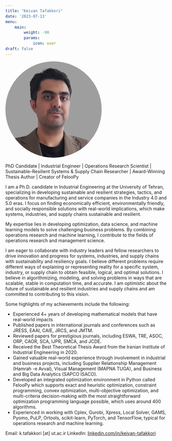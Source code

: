 ```yaml
---
title: "Keivan Tafakkori"
date: '2023-07-13'
menu:
    main: 
        weight: -90
        params:
            icon: user
draft: false
---
```

<html>
<head>
<style>
.profile-image {
  border-radius: 50%;
  width: 300px;
  height: 300px;
}
</style>
</head>
<body>

<img class="profile-image" src="profile.png" alt="image">

</body>
</html>

PhD Candidate | Industrial Engineer | Operations Research Scientist | Sustainable-Resilient Systems & Supply Chain Researcher | Award-Winning Thesis Author | Creator of FelooPy

I am a Ph.D. candidate in Industrial Engineering at the University of Tehran, specializing in developing sustainable and resilient strategies, tactics, and operations for manufacturing and service companies in the Industry 4.0 and 5.0 eras. I focus on finding economically efficient, environmentally friendly, and socially responsible solutions with real-world implications, which make systems, industries, and supply chains sustainable and resilient.

My expertise lies in developing optimization, data science, and machine learning models to solve challenging business problems. By combining operations research and machine learning, I contribute to the fields of operations research and management science.

I am eager to collaborate with industry leaders and fellow researchers to drive innovation and progress for systems, industries, and supply chains with sustainability and resiliency goals. I believe different problems require different ways of explaining or representing reality for a specific system, industry, or supply chain to obtain feasible, logical, and optimal solutions. I believe in algorithmizing, modeling, and solving problems in ways that are scalable, stable in computation time, and accurate. I am optimistic about the future of sustainable and resilient industries and supply chains and am committed to contributing to this vision.

Some highlights of my achievements include the following:

- Experienced 4+ years of developing mathematical models that have real-world impacts
- Published papers in international journals and conferences such as JRESS, EAAI, CAIE, JRCS, and JMTM.
- Reviewed papers for prestigious journals, including ESWA, TRE, ASOC, ORP, CAOR, SCA, IJPR, SMCA, and JCDE.
- Received the Best Theoretical Thesis Award from the Iranian Institute of Industrial Engineering in 2020.
- Gained valuable real-world experience through involvement in industrial and business projects, including Supplier Relationship Management (Hamrah -e Avval), Visual Management (MAPNA TUGA), and Business and Big Data Analytics (SAPCO ISACO).
- Developed an integrated optimization environment in Python called FelooPy which supports exact and heuristic optimization, constraint programming, convex optimization, multi-objective optimization, and multi-criteria decision-making with the most straightforward optimization programming language possible, which uses around 400 algorithms.
- Experienced in working with Cplex, Gurobi, Xpress, Local Solver, GAMS, Pyomo, PuLP, Ortools, scikit-learn, PyTorch, and TensorFlow, typical for operations research and machine learning.

Email: k.tafakkori [at] ut.ac.ir
LinkedIn: [linkedin.com/in/keivan-tafakkori](https://www.linkedin.com/in/keivan-tafakkori/)

